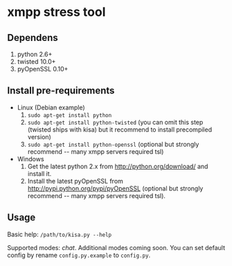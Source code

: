 # xmpp stress tool

## Dependens

1. python 2.6+
2. twisted 10.0+
3. pyOpenSSL 0.10+

## Install pre-requirements

* Linux (Debian example)
    1. `sudo apt-get install python`
    2. `sudo apt-get install python-twisted` (you can omit this step (twisted ships with kisa) but it recommend to install precompiled version)
    3. `sudo apt-get install python-openssl` (optional but strongly recommend -- many xmpp servers required tsl)
* Windows
    1. Get the latest python 2.x from http://python.org/download/ and install it.
    2. Install the latest pyOpenSSL from http://pypi.python.org/pypi/pyOpenSSL (optional but strongly recommend -- many xmpp servers required tsl).

## Usage

Basic help:
`/path/to/kisa.py --help`

Supported modes: *chat*. Additional modes coming soon.
You can set default config by rename `config.py.example` to `config.py`.
